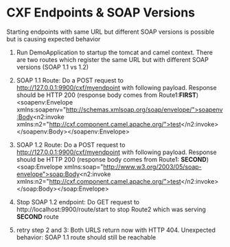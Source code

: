 # CXF Endpoints & SOAP Versions
Starting endpoints with same URL but different SOAP versions is possible but is causing expected behavior
1) Run DemoApplication to startup the tomcat and camel context. There are two routes which register the same URL but with different SOAP versions (SOAP 1.1 vs 1.2)
2) SOAP 1.1 Route: Do a POST request to http://127.0.0.1:9900/cxf/myendpoint with following payload. Response should be HTTP 200 (response body comes from Route1:<b>FIRST</b>)<br>
<soapenv:Envelope xmlns:soapenv="http://schemas.xmlsoap.org/soap/envelope/"><soapenv:Body><n2:invoke xmlns:n2="http://cxf.component.camel.apache.org/">test</n2:invoke></soapenv:Body></soapenv:Envelope>

3) SOAP 1.2 Route: Do a POST request to http://127.0.0.1:9900/cxf/myendpoint with following payload. Response should be HTTP 200 (response body comes from Route1: <b>SECOND</b>)<br>
<soap:Envelope xmlns:soap="http://www.w3.org/2003/05/soap-envelope"><soap:Body><n2:invoke xmlns:n2="http://cxf.component.camel.apache.org/">test</n2:invoke></soap:Body></soap:Envelope>

3) Stop SOAP 1.2 endpoint: Do GET request to http://localhost:9900/route/start to stop Route2 which was serving <b>SECOND</b> route
4) retry step 2 and 3: Both URLS return now with HTTP 404. Unexpected behavior: SOAP 1.1 route should still be reachable
